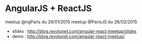 # AngularJS + ReactJS

meetup @ngParis du 29/01/2015
meetup @ParisJS du 26/02/2015

 - slides : http://blog.revolunet.com/angular-react-meetup/slides
 - demo : http://blog.revolunet.com/angular-react-meetup/
